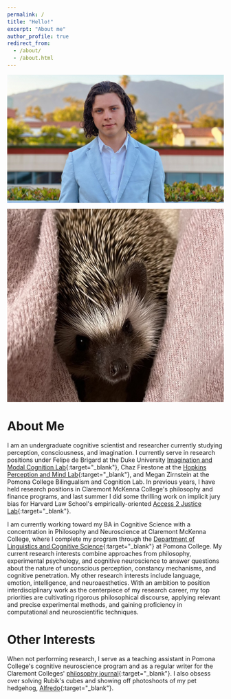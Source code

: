 ```yaml
---
permalink: /
title: "Hello!"
excerpt: "About me"
author_profile: true
redirect_from: 
  - /about/
  - /about.html
---
```

<p>
<img src="https://github.com/nathanielbraswell/nathanielbraswell.github.io/blob/1d69f0ab050cc6a6c08a046d342923d673ac1385/images/Landscape.jpg" alt="Headshot" width ="600" height "450" style="display: block; margin: 0 auto" />
</p>

<p>
<img src="https://raw.githubusercontent.com/nathanielbraswell/nathanielbraswell.github.io/master/_pages/IMG_6989.jpg" alt="Picture 1" width="600" height="450" style="display: block; margin: 0 auto" />
</p>

About Me
======

I am an undergraduate cognitive scientist and researcher currently studying perception, consciousness, and imagination. I currently serve in research positions under Felipe de Brigard at the Duke University [Imagination and Modal Cognition Lab](https://www.imclab.org/){:target="\_blank"}, Chaz Firestone at the [Hopkins Perception and Mind Lab](https://perception.jhu.edu/){:target="\_blank"}, and Megan Zirnstein at the Pomona College Bilingualism and Cognition Lab. In previous years, I have held research positions in Claremont McKenna College's philosophy and finance programs, and last summer I did some thrilling work on implicit jury bias for Harvard Law School's empirically-oriented [Access 2 Justice Lab](https://a2jlab.org/){:target="\_blank"}.

I am currently working toward my BA in Cognitive Science with a concentration in Philosophy and Neuroscience at Claremont McKenna College, where I complete my program through the [Department of Linguistics and Cognitive Science](https://www.pomona.edu/academics/departments/linguistics-cognitive-science){:target="\_blank"} at Pomona College. My current research interests combine approaches from philosophy, experimental psychology, and cognitive neuroscience to answer questions about the nature of unconscious perception, constancy mechanisms, and cognitive penetration. My other research interests include language, emotion, intelligence, and neuroaesthetics. With an ambition to position interdisciplinary work as the centerpiece of my research career, my top priorities are cultivating rigorous philosophical discourse, applying  relevant and precise experimental methods, and gaining proficiency in computational and neuroscientific techniques.

Other Interests
======
When not performing research, I serve as a teaching assistant in Pomona College's cognitive neuroscience program and as a regular writer for the Claremont Colleges' [philosophy journal](https://tabularasaclaremont.com/){:target="\_blank"}. I also obsess over solving Rubik's cubes and showing off photoshoots of my pet hedgehog, [Alfredo](https://nathanielbraswell.github.io/Alfredo/){:target="\_blank"}.



